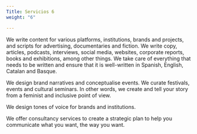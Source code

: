 ```yaml
---
Title: Servicios 6
weight: "6"

---
```

We write content for various platforms, institutions, brands and projects, and scripts for advertising, documentaries and fiction. We write copy, articles, podcasts, interviews, social media, websites, corporate reports, books and exhibitions, among other things. We take care of everything that needs to be written and ensure that it is well-written in Spanish, English, Catalan and Basque.

We design brand narratives and conceptualise events. We curate festivals, events and cultural seminars. In other words, we create and tell your story from a feminist and inclusive point of view.

We design tones of voice for brands and institutions.

We offer consultancy services to create a strategic plan to help you communicate what you want, the way you want.